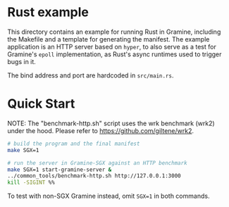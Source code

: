 # Rust example

This directory contains an example for running Rust in Gramine, including the
Makefile and a template for generating the manifest. The example application is
an HTTP server based on `hyper`, to also serve as a test for Gramine's `epoll`
implementation, as Rust's async runtimes used to trigger bugs in it.

The bind address and port are hardcoded in `src/main.rs`.

# Quick Start

NOTE: The "benchmark-http.sh" script uses the wrk benchmark (wrk2) under the
hood. Please refer to https://github.com/giltene/wrk2.

```sh
# build the program and the final manifest
make SGX=1

# run the server in Gramine-SGX against an HTTP benchmark
make SGX=1 start-gramine-server &
../common_tools/benchmark-http.sh http://127.0.0.1:3000
kill -SIGINT %%
```

To test with non-SGX Gramine instead, omit `SGX=1` in both commands.
